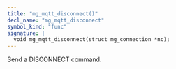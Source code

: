 ```yaml
---
title: "mg_mqtt_disconnect()"
decl_name: "mg_mqtt_disconnect"
symbol_kind: "func"
signature: |
  void mg_mqtt_disconnect(struct mg_connection *nc);
---
```


Send a DISCONNECT command. 

